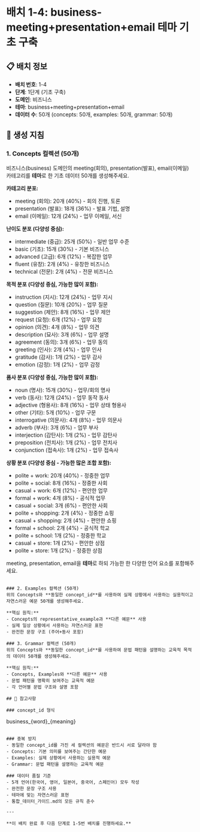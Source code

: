 # 배치 1-4: business-meeting+presentation+email 테마 기초 구축

## 📋 배치 정보
- **배치 번호**: 1-4
- **단계**: 1단계 (기초 구축)
- **도메인**: 비즈니스
- **테마**: business+meeting+presentation+email
- **데이터 수**: 50개 (concepts: 50개, examples: 50개, grammar: 50개)

## 🎯 생성 지침

### 1. Concepts 컬렉션 (50개)
비즈니스(business) 도메인의 meeting(회의), presentation(발표), email(이메일) 카테고리를 **테마**로 한 기초 데이터 50개를 생성해주세요.

**카테고리 분포:**
- meeting (회의): 20개 (40%) - 회의 진행, 토론
- presentation (발표): 18개 (36%) - 발표 기법, 설명
- email (이메일): 12개 (24%) - 업무 이메일, 서신

**난이도 분포 (다양성 중심):**
- intermediate (중급): 25개 (50%) - 일반 업무 수준
- basic (기초): 15개 (30%) - 기본 비즈니스
- advanced (고급): 6개 (12%) - 복잡한 업무
- fluent (유창): 2개 (4%) - 유창한 비즈니스
- technical (전문): 2개 (4%) - 전문 비즈니스

**목적 분포 (다양성 중심, 가능한 많이 포함):**
- instruction (지시): 12개 (24%) - 업무 지시
- question (질문): 10개 (20%) - 업무 질문
- suggestion (제안): 8개 (16%) - 업무 제안
- request (요청): 6개 (12%) - 업무 요청
- opinion (의견): 4개 (8%) - 업무 의견
- description (묘사): 3개 (6%) - 업무 설명
- agreement (동의): 3개 (6%) - 업무 동의
- greeting (인사): 2개 (4%) - 업무 인사
- gratitude (감사): 1개 (2%) - 업무 감사
- emotion (감정): 1개 (2%) - 업무 감정

**품사 분포 (다양성 중심, 가능한 많이 포함):**
- noun (명사): 15개 (30%) - 업무/회의 명사
- verb (동사): 12개 (24%) - 업무 동작 동사
- adjective (형용사): 8개 (16%) - 업무 상태 형용사
- other (기타): 5개 (10%) - 업무 구문
- interrogative (의문사): 4개 (8%) - 업무 의문사
- adverb (부사): 3개 (6%) - 업무 부사
- interjection (감탄사): 1개 (2%) - 업무 감탄사
- preposition (전치사): 1개 (2%) - 업무 전치사
- conjunction (접속사): 1개 (2%) - 업무 접속사

**상황 분포 (다양성 중심 - 가능한 많은 조합 포함):**
- polite + work: 20개 (40%) - 정중한 업무
- polite + social: 8개 (16%) - 정중한 사회
- casual + work: 6개 (12%) - 편안한 업무
- formal + work: 4개 (8%) - 공식적 업무
- casual + social: 3개 (6%) - 편안한 사회
- polite + shopping: 2개 (4%) - 정중한 쇼핑
- casual + shopping: 2개 (4%) - 편안한 쇼핑
- formal + school: 2개 (4%) - 공식적 학교
- polite + school: 1개 (2%) - 정중한 학교
- casual + store: 1개 (2%) - 편안한 상점
- polite + store: 1개 (2%) - 정중한 상점

meeting, presentation, email을 **테마**로 하되 가능한 한 다양한 언어 요소를 포함해주세요.

```

### 2. Examples 컬렉션 (50개)
위의 Concepts와 **동일한 concept_id**를 사용하여 실제 상황에서 사용하는 실용적이고 자연스러운 예문 50개를 생성해주세요.

**핵심 원칙:**
- Concepts의 representative_example과 **다른 예문** 사용
- 실제 일상 상황에서 사용하는 자연스러운 표현
- 완전한 문장 구조 (주어+동사 포함)

### 3. Grammar 컬렉션 (50개)
위의 Concepts와 **동일한 concept_id**를 사용하여 문법 패턴을 설명하는 교육적 목적의 데이터 50개를 생성해주세요.

**핵심 원칙:**
- Concepts, Examples와 **다른 예문** 사용
- 문법 패턴을 명확히 보여주는 교육적 예문
- 각 언어별 문법 구조와 설명 포함

## 📝 참고사항

### concept_id 형식
```
business_{word}_{meaning}
```

### 중복 방지
- 동일한 concept_id를 가진 세 컬렉션의 예문은 반드시 서로 달라야 함
- Concepts: 기본 의미를 보여주는 간단한 예문
- Examples: 실제 상황에서 사용하는 실용적 예문  
- Grammar: 문법 패턴을 설명하는 교육적 예문

### 데이터 품질 기준
- 5개 언어(한국어, 영어, 일본어, 중국어, 스페인어) 모두 작성
- 완전한 문장 구조 사용
- 테마에 맞는 자연스러운 표현
- 통합_데이터_가이드.md의 모든 규칙 준수

---

**이 배치 완료 후 다음 단계로 1-5번 배치를 진행하세요.**